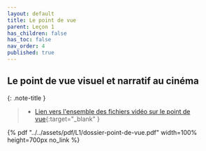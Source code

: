 ```yaml
---
layout: default
title: Le point de vue
parent: Leçon 1
has_children: false
has_toc: false
nav_order: 4
published: true
---
```


## Le point de vue visuel et narratif au cinéma

{: .note-title }
> - [Lien vers l'ensemble des fichiers vidéo sur le point de vue](https://drive.google.com/drive/folders/1GXuXgEHSUzM11grNu-Zh-3Te7FV8hrst?usp=drive_link){:target="_blank" }

{% pdf "../../assets/pdf/L1/dossier-point-de-vue.pdf" width=100% height=700px no_link %}